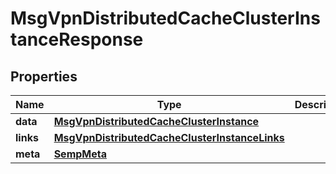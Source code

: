 
# MsgVpnDistributedCacheClusterInstanceResponse

## Properties
Name | Type | Description | Notes
------------ | ------------- | ------------- | -------------
**data** | [**MsgVpnDistributedCacheClusterInstance**](MsgVpnDistributedCacheClusterInstance.md) |  |  [optional]
**links** | [**MsgVpnDistributedCacheClusterInstanceLinks**](MsgVpnDistributedCacheClusterInstanceLinks.md) |  |  [optional]
**meta** | [**SempMeta**](SempMeta.md) |  | 



